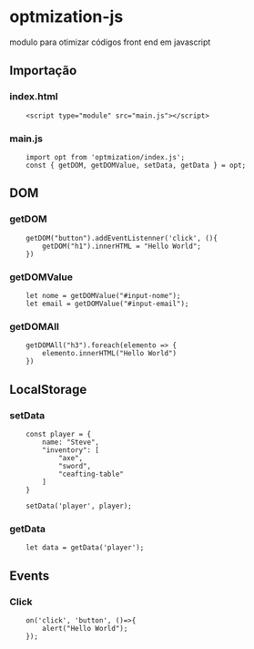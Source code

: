 # optmization-js
modulo para otimizar códigos front end em javascript

## Importação
### index.html
```
    <script type="module" src="main.js"></script>
```
### main.js
```
    import opt from 'optmization/index.js';
    const { getDOM, getDOMValue, setData, getData } = opt;
```

## DOM
### getDOM
```
    getDOM("button").addEventListenner('click', (){
        getDOM("h1").innerHTML = "Hello World";
    })
```

### getDOMValue
```
    let nome = getDOMValue("#input-nome");
    let email = getDOMValue("#input-email");
```

### getDOMAll
```
    getDOMAll("h3").foreach(elemento => {
        elemento.innerHTML("Hello World")
    })
```

## LocalStorage
### setData
```
    const player = {
        name: "Steve",
        "inventory": [
            "axe",
            "sword",
            "ceafting-table"
        ]
    }

    setData('player', player);
```
### getData
```
    let data = getData('player');
```

## Events
### Click
```
    on('click', 'button', ()=>{
        alert("Hello World");
    });
```
